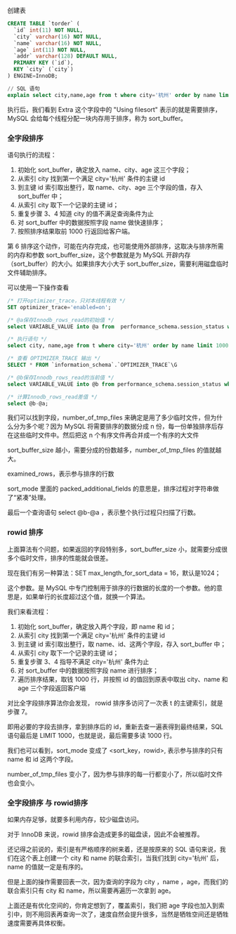 创建表

```sql
CREATE TABLE `torder` (
  `id` int(11) NOT NULL,
  `city` varchar(16) NOT NULL,
  `name` varchar(16) NOT NULL,
  `age` int(11) NOT NULL,
  `addr` varchar(128) DEFAULT NULL,
  PRIMARY KEY (`id`),
  KEY `city` (`city`)
) ENGINE=InnoDB;

// SQL 语句
explain select city,name,age from t where city='杭州' order by name limit 1000;
```

执行后，我们看到 Extra 这个字段中的 "Using filesort" 表示的就是需要排序， MySQL 会给每个线程分配一块内存用于排序，称为 sort_buffer。

### 全字段排序

语句执行的流程：

1. 初始化 sort_buffer，确定放入 name、city、age 这三个字段；
2. 从索引 city 找到第一个满足 city='杭州' 条件的主键 id
3. 到主键 id 索引取出整行，取 name、city、age 三个字段的值，存入 sort_buffer 中；
4. 从索引 city 取下一个记录的主键 id；
5. 重复步骤 3、4 知道 city 的值不满足查询条件为止
6. 对 sort_buffer 中的数据按照字段 name 做快速排序；
7. 按照排序结果取前 1000 行返回给客户端。

第 6 排序这个动作，可能在内存完成，也可能使用外部排序，这取决与排序所需的内存和参数 sort_buffer_size，这个参数就是为 MySQL 开辟内存（sort_buffer）的大小。如果排序大小大于 sort_buffer_size，需要利用磁盘临时文件辅助排序。

可以使用一下操作查看

```sql
/* 打开optimizer_trace，只对本线程有效 */
SET optimizer_trace='enabled=on'; 

/* @a保存Innodb_rows_read的初始值 */
select VARIABLE_VALUE into @a from  performance_schema.session_status where variable_name = 'Innodb_rows_read';

/* 执行语句 */
select city, name,age from t where city='杭州' order by name limit 1000; 

/* 查看 OPTIMIZER_TRACE 输出 */
SELECT * FROM `information_schema`.`OPTIMIZER_TRACE`\G

/* @b保存Innodb_rows_read的当前值 */
select VARIABLE_VALUE into @b from performance_schema.session_status where variable_name = 'Innodb_rows_read';

/* 计算Innodb_rows_read差值 */
select @b-@a;
```

我们可以找到字段，number_of_tmp_files 来确定是用了多少临时文件，但为什么分为多个呢？因为 MySQL 将需要排序的数据分成 n 份，每一份单独排序后存在这些临时文件中。然后把这 n 个有序文件再合并成一个有序的大文件

sort_buffer_size 越小，需要分成的份数越多，number_of_tmp_files 的值就越大。

examined_rows，表示参与排序的行数

sort_mode 里面的 packed_additional_fields 的意思是，排序过程对字符串做了“紧凑”处理。

最后一个查询语句 select @b-@a ，表示整个执行过程只扫描了行数。

### rowid 排序

上面算法有个问题，如果返回的字段特别多，sort_buffer_size 小，就需要分成很多个临时文件，排序的性能就会很差。

现在我们有另一种算法：SET max_length_for_sort_data = 16，默认是1024；

这个参数。是 MySQL 中专门控制用于排序的行数据的长度的一个参数。他的意思是，如果单行的长度超过这个值，就换一个算法。

我们来看流程：

1. 初始化 sort_buffer，确定放入两个字段，即 name 和 id；
2. 从索引 city 找到第一个满足 city='杭州' 条件的主键 id
3. 到主键 id 索引取出整行，取 name、id、这两个字段，存入 sort_buffer 中；
4. 从索引 city 取下一个记录的主键 id；
5. 重复步骤 3、4 指导不满足 city='杭州' 条件为止
6. 对 sort_buffer 中的数据按照字段 name 进行排序；
7. 遍历排序结果，取钱 1000 行，并按照 id 的值回到原表中取出 city、name 和 age 三个字段返回客户端

对比全字段排序算法你会发现， rowid 排序多访问了一次表 t 的主键索引，就是步骤 7。

即用必要的字段去排序，拿到排序后的 id，重新去查一遍表得到最终结果，SQL 语句最后是 LIMIT 1000，也就是说，最后需要多读 1000 行。

我们也可以看到，sort_mode 变成了 <sort_key，rowid>, 表示参与排序的只有 name 和 id 这两个字段。

number_of_tmp_files 变小了，因为参与排序的每一行都变小了，所以临时文件也会变小。

### 全字段排序 与 rowid排序

如果内存足够，就要多利用内存，较少磁盘访问。

对于 InnoDB 来说，rowid 排序会造成更多的磁盘读，因此不会被推荐。

还记得之前说的，索引是有严格顺序的树来着，还是按原来的 SQL 语句来说，我们在这个表上创建一个 city 和 name 的联合索引，当我们找到 city='杭州' 后，name 的值就一定是有序的。

但是上面的操作需要回表一次，因为查询的字段为 city ，name ，age，而我们的联合索引只有 city 和 name，所以需要再遍历一次拿到 age。

上面还是有优化空间的，你肯定想到了，覆盖索引，我们把 age 字段也加入到索引中，则不用回表再查询一次了，速度自然会提升很多，当然是牺牲空间还是牺牲速度需要再具体权衡。